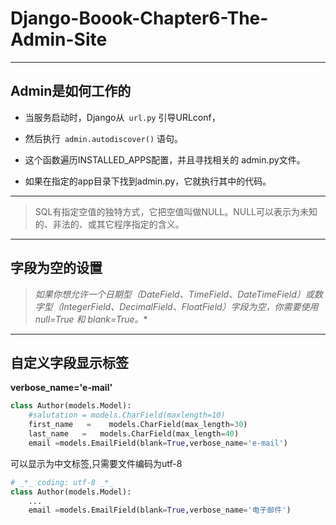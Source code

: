 # Django-Boook-Chapter6-The-Admin-Site

---

## Admin是如何工作的

* 当服务启动时，Django从`` url.py`` 引导URLconf，

* 然后执行`` admin.autodiscover()`` 语句。

* 这个函数遍历INSTALLED_APPS配置，并且寻找相关的 admin.py文件。 

* 如果在指定的app目录下找到admin.py，它就执行其中的代码。

----

> SQL有指定空值的独特方式，它把空值叫做NULL。NULL可以表示为未知的、非法的、或其它程序指定的含义。

---


## 字段为空的设置

>**如果你想允许一个日期型（DateField、TimeField、DateTimeField）或数字型（IntegerField、DecimalField、FloatField）字段为空，你需要使用null=True  和* blank=True。**

---
## 自定义字段显示标签

**verbose_name='e-mail'**

```python
class Author(models.Model):
    #salutation = models.CharField(maxlength=10)
    first_name   =    models.CharField(max_length=30)
    last_name   =   models.CharField(max_length=40)
    email =models.EmailField(blank=True,verbose_name='e-mail')
```
可以显示为中文标签,只需要文件编码为utf-8
```python
# _*_ coding: utf-8 _*_
class Author(models.Model):
    ...
    email =models.EmailField(blank=True,verbose_name='电子邮件')
```


